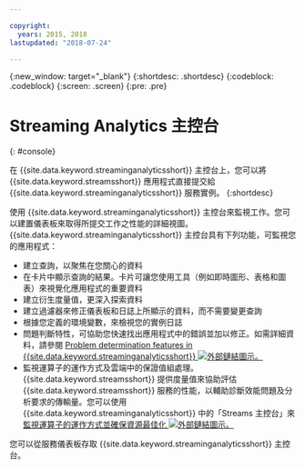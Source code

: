 ```yaml
---

copyright:
  years: 2015, 2018
lastupdated: "2018-07-24"

---
```


<!-- Attribute definitions -->
{:new_window: target="_blank"}
{:shortdesc: .shortdesc}
{:codeblock: .codeblock}
{:screen: .screen}
{:pre: .pre}

# Streaming Analytics 主控台
{: #console}

在 {{site.data.keyword.streaminganalyticsshort}} 主控台上，您可以將 {{site.data.keyword.streamsshort}} 應用程式直接提交給 {{site.data.keyword.streaminganalyticsshort}} 服務實例。
{:shortdesc}

使用 {{site.data.keyword.streaminganalyticsshort}} 主控台來監視工作。您可以建置儀表板來取得所提交工作之性能的詳細視圖。{{site.data.keyword.streaminganalyticsshort}} 主控台具有下列功能，可監視您的應用程式：

* 建立查詢，以聚焦在您關心的資料
* 在卡片中顯示查詢的結果。卡片可讓您使用工具（例如即時圖形、表格和圖表）來視覺化應用程式的重要資料
* 建立衍生度量值，更深入探索資料
* 建立過濾器來修正儀表板和日誌上所顯示的資料，而不需要變更查詢
* 根據您定義的環境變數，來檢視您的實例日誌
* 問題判斷特性，可協助您快速找出應用程式中的錯誤並加以修正。如需詳細資料，請參閱 [Problem determination features in {{site.data.keyword.streaminganalyticsshort}} ![外部鏈結圖示](../../icons/launch-glyph.svg "外部鏈結圖示")。](https://wp.me/p4IICn-4cx)
* 監視運算子的運作方式及雲端中的保證值組處理。{{site.data.keyword.streamsshort}} 提供度量值來協助評估 {{site.data.keyword.streamsshort}} 服務的性能，以輔助診斷效能問題及分析要求的傳輸量。您可以使用 {{site.data.keyword.streaminganalyticsshort}} 中的「Streams 主控台」來[監視運算子的運作方式並確保資源最佳化 ![外部鏈結圖示](../../icons/launch-glyph.svg "外部鏈結圖示")。](https://wp.me/p4IICn-4bH)


您可以從服務儀表板存取 {{site.data.keyword.streaminganalyticsshort}} 主控台。

<!--The {{site.data.keyword.streaminganalyticsshort}} console is translated into the following languages: Brazilian Portuguese, French, German, Italian, Japanese, Korean, Simplified Chinese, Spanish, Traditional Chinese. Change the language setting in your browser to view the console in your preferred language. -->
